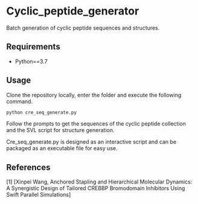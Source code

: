 # Cyclic_peptide_generator
Batch generation of cyclic peptide sequences and structures.

## Requirements

* Python==3.7

## Usage

Clone the repository locally, enter the folder and execute the following command.

```python
python cre_seq_generate.py
```

Follow the prompts to get the sequences of the cyclic peptide collection and the SVL script for structure generation.

Cre_seq_generate.py is designed as an interactive script and can be packaged as an executable file for easy use.

## References
[1] [Xinpei Wang, Anchored Stapling and Hierarchical Molecular Dynamics: A Synergistic Design of Tailored CREBBP Bromodomain Inhibitors Using Swift Parallel Simulations]
